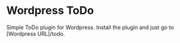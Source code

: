 Wordpress ToDo
==============

Simple ToDo plugin for Wordpress. Install the plugin and just go to [Wordpress URL]/todo.